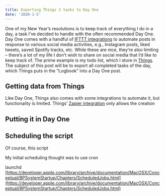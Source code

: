 ```yaml
---
title: Exporting Things 3 tasks to Day One
date: '2020-1-5'
---
```


One of my New Year’s resolutions is to keep track of everything I do in a day, a task I’ve decided to handle with the often recommended Day One. Day One comes with a handful of [IFTTT integrations](https://ifttt.com/day_one/) to automate posts in response to various social media activities, e.g., Instagram posts, liked tweets, saved Spotify tracks, etc. While these are nice, they’re also limiting – there’s a lot of my life I don’t wish to share on social media that I’d like to keep track of. The prime example is my todo list, which I store in [Things](https://culturedcode.com/things/). The subject of this post will be to export all completed tasks of the day, which Things puts in the “Logbook” into a Day One post.

## Getting data from Things

Like Day One, Things also comes with some integrations to automate it, but functionality is limited. Things’ [Zapier integration](https://zapier.com/apps/things/integrations) only allows the creation

## Putting it in Day One

## Scheduling the script

Of course, this script

My initial scheduling thought was to use cron

launchd
[https://developer.apple.com/library/archive/documentation/MacOSX/Conceptual/BPSystemStartup/Chapters/ScheduledJobs.html](https://developer.apple.com/library/archive/documentation/MacOSX/Conceptual/BPSystemStartup/Chapters/ScheduledJobs.html)
